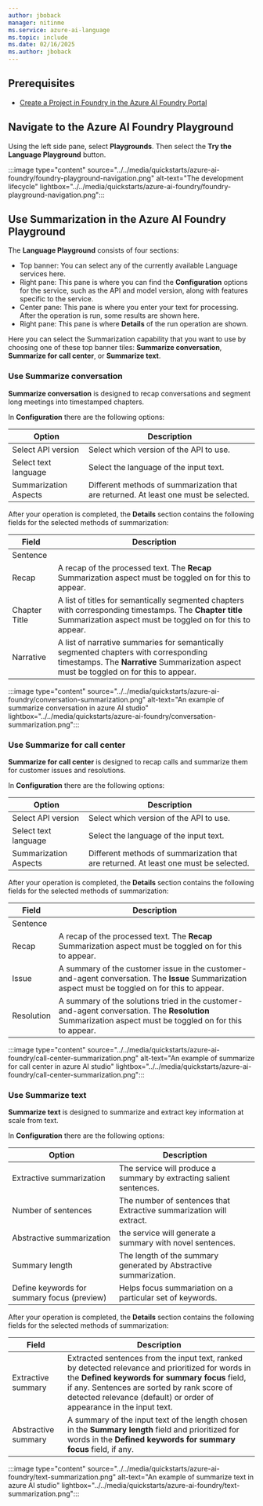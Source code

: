 ```yaml
---
author: jboback
manager: nitinme
ms.service: azure-ai-language
ms.topic: include
ms.date: 02/16/2025
ms.author: jboback
---
```


## Prerequisites

* [Create a Project in Foundry in the Azure AI Foundry Portal](../../../../../ai-studio/how-to/create-projects.md)

## Navigate to the Azure AI Foundry Playground

Using the left side pane, select **Playgrounds**. Then select the **Try the Language Playground** button.

:::image type="content" source="../../media/quickstarts/azure-ai-foundry/foundry-playground-navigation.png" alt-text="The development lifecycle" lightbox="../../media/quickstarts/azure-ai-foundry/foundry-playground-navigation.png":::

## Use Summarization in the Azure AI Foundry Playground

The **Language Playground** consists of four sections:

* Top banner: You can select any of the currently available Language services here.
* Right pane: This pane is where you can find the **Configuration** options for the service, such as the API and model version, along with features specific to the service.
* Center pane: This pane is where you enter your text for processing. After the operation is run, some results are shown here.
* Right pane: This pane is where **Details** of the run operation are shown.

Here you can select the Summarization capability that you want to use by choosing one of these top banner tiles: **Summarize conversation**, **Summarize for call center**, or **Summarize text**.

### Use Summarize conversation

**Summarize conversation** is designed to recap conversations and segment long meetings into timestamped chapters.

In **Configuration** there are the following options:

|Option              |Description                              |
|--------------------|-----------------------------------------|
|Select API version  | Select which version of the API to use.    |
|Select text language| Select the language of the input text.|
|Summarization Aspects| Different methods of summarization that are returned. At least one must be selected.|

After your operation is completed, the **Details** section contains the following fields for the selected methods of summarization:

|Field | Description                |
|------|----------------------------|
|Sentence|
|Recap| A recap of the processed text. The **Recap** Summarization aspect must be toggled on for this to appear.|
|Chapter Title|  A list of titles for semantically segmented chapters with corresponding timestamps. The **Chapter title** Summarization aspect must be toggled on for this to appear.|
|Narrative|  A list of narrative summaries for semantically segmented chapters with corresponding timestamps. The **Narrative** Summarization aspect must be toggled on for this to appear.|

:::image type="content" source="../../media/quickstarts/azure-ai-foundry/conversation-summarization.png" alt-text="An example of summarize conversation in azure AI studio" lightbox="../../media/quickstarts/azure-ai-foundry/conversation-summarization.png":::

### Use Summarize for call center

**Summarize for call center** is designed to recap calls and summarize them for customer issues and resolutions.

In **Configuration** there are the following options:

|Option              |Description                              |
|--------------------|-----------------------------------------|
|Select API version  | Select which version of the API to use.    |
|Select text language| Select the language of the input text.|
|Summarization Aspects| Different methods of summarization that are returned. At least one must be selected.|

After your operation is completed, the **Details** section contains the following fields for the selected methods of summarization:

|Field | Description                |
|------|----------------------------|
|Sentence|
|Recap| A recap of the processed text. The **Recap** Summarization aspect must be toggled on for this to appear.|
|Issue|  A summary of the customer issue in the customer-and-agent conversation. The **Issue** Summarization aspect must be toggled on for this to appear.|
|Resolution|  A summary of the solutions tried in the customer-and-agent conversation. The **Resolution** Summarization aspect must be toggled on for this to appear.|

:::image type="content" source="../../media/quickstarts/azure-ai-foundry/call-center-summarization.png" alt-text="An example of summarize for call center in azure AI studio" lightbox="../../media/quickstarts/azure-ai-foundry/call-center-summarization.png":::

### Use Summarize text

**Summarize text** is designed to summarize and extract key information at scale from text.

In **Configuration** there are the following options:

|Option              |Description                              |
|--------------------|-----------------------------------------|
|Extractive summarization  |  The service will produce a summary by extracting salient sentences.  |
|Number of sentences| The number of sentences that Extractive summarization will extract.|
|Abstractive summarization| the service will generate a summary with novel sentences.|
|Summary length| The length of the summary generated by Abstractive summarization.|
|Define keywords for summary focus (preview)| Helps focus summariation on a particular set of keywords.|

After your operation is completed, the **Details** section contains the following fields for the selected methods of summarization:

|Field | Description                |
|------|----------------------------|
|Extractive summary| Extracted sentences from the input text, ranked by detected relevance and prioritized for words in the **Defined keywords for summary focus** field, if any. Sentences are sorted by rank score of detected relevance (default) or order of appearance in the input text.|
|Abstractive summary| A summary of the input text of the length chosen in the **Summary length** field and prioritized for words in the **Defined keywords for summary focus** field, if any.|

:::image type="content" source="../../media/quickstarts/azure-ai-foundry/text-summarization.png" alt-text="An example of summarize text in azure AI studio" lightbox="../../media/quickstarts/azure-ai-foundry/text-summarization.png":::